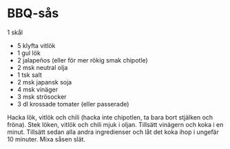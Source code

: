 # BBQ-sås

1 skål

 - 5 klyfta vitlök
 - 1 gul lök
 - 2 jalapeños (eller för mer rökig smak chipotle)
 - 2 msk neutral olja
 - 1 tsk salt
 - 2 msk japansk soja
 - 4 msk vinäger
 - 3 msk strösocker
 - 3 dl krossade tomater (eller passerade)
 
Hacka lök, vitlök och chili (hacka inte chipotlen, ta bara bort stjälken och fröna).
Stek löken, vitlök och chili mjuk i oljan. Tillsätt vinägern och koka i en minut.
Tillsätt sedan alla andra ingredienser och låt det koka ihop i ungefär 10 minuter.
Mixa såsen slät. 
